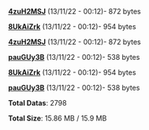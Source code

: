 [**4zuH2MSJ**](/data/4zuH2MSJ.txt) (13/11/22 - 00:12)- 872 bytes

[**8UkAiZrk**](/data/8UkAiZrk.txt) (13/11/22 - 00:12)- 954 bytes

[**4zuH2MSJ**](/data/4zuH2MSJ.txt) (13/11/22 - 00:12)- 872 bytes

[**pauGUy3B**](/data/pauGUy3B.txt) (13/11/22 - 00:12)- 538 bytes

[**8UkAiZrk**](/data/8UkAiZrk.txt) (13/11/22 - 00:12)- 954 bytes

[**pauGUy3B**](/data/pauGUy3B.txt) (13/11/22 - 00:12)- 538 bytes

**Total Datas**: 2798

**Total Size**: 15.86 MB / 15.9 MB